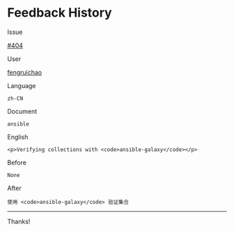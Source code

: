 # Feedback History

Issue

[#404](https://github.com/runebookdev/runebook/issues/404)

User

[fengruichao](https://github.com/fengruichao/)

Language

```
zh-CN
```

Document

```
ansible
```


English

```
<p>Verifying collections with <code>ansible-galaxy</code></p>
```

Before

```
None
```


After

```
使用 <code>ansible-galaxy</code> 验证集合
```

---
Thanks!